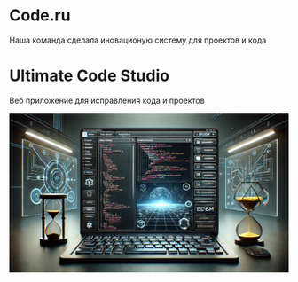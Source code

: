 # Code.ru
 Наша команда сделала иновационую систему для проектов и кода

# Ultimate Code Studio

Веб приложение для исправления кода и проектов

<img src="1.png">
